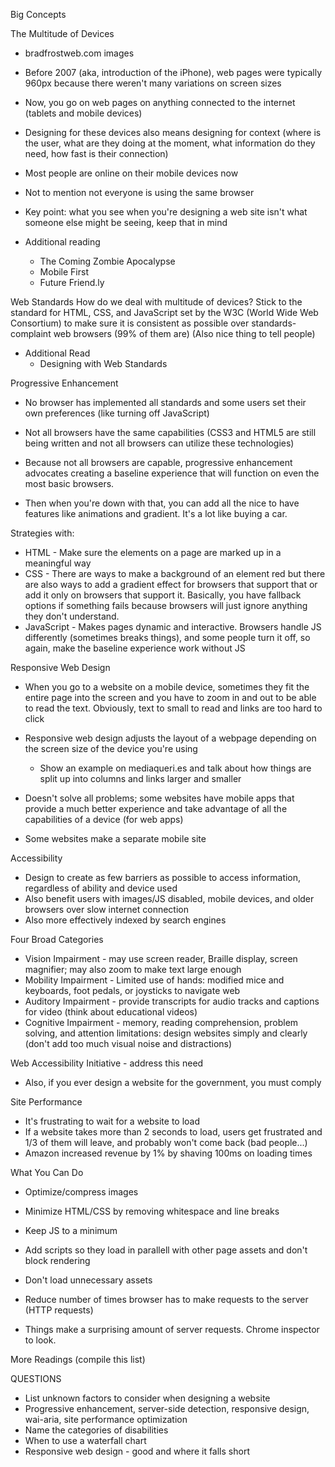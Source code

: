 Big Concepts

The Multitude of Devices
  - bradfrostweb.com images
  - Before 2007 (aka, introduction of the iPhone), web pages were typically 960px because there weren't many variations on screen sizes
  - Now, you go on web pages on anything connected to the internet (tablets and mobile devices)
  - Designing for these devices also means designing for context (where is the user, what are they doing at the moment, what information do they need, how fast is their connection)
  - Most people are online on their mobile devices now
  - Not to mention not everyone is using the same browser
  - Key point: what you see when you're designing a web site isn't what someone else might be seeing, keep that in mind

  - Additional reading
    - The Coming Zombie Apocalypse
    - Mobile First
    - Future Friend.ly

Web Standards
  How do we deal with multitude of devices?
  Stick to the standard for HTML, CSS, and JavaScript set by the W3C (World Wide Web Consortium) to make sure it is consistent as possible over standards-complaint web browsers (99% of them are)
  (Also nice thing to tell people)

  - Additional Read
    - Designing with Web Standards


Progressive Enhancement
  - No browser has implemented all standards and some users set their own preferences (like turning off JavaScript)
  - Not all browsers have the same capabilities (CSS3 and HTML5 are still being written and not all browsers can utilize these technologies)

  - Because not all browsers are capable, progressive enhancement advocates creating a baseline experience that will function on even the most basic browsers.
  - Then when you're down with that, you can add all the nice to have features like animations and gradient. It's a lot like buying a car.

  Strategies with:
  - HTML - Make sure the elements on a page are marked up in a meaningful way
  - CSS - There are ways to make a background of an element red but there are also ways to add a gradient effect for browsers that support that or add it only on browsers that support it. Basically, you have fallback options if something fails because browsers will just ignore anything they don't understand.
  - JavaScript - Makes pages dynamic and interactive. Browsers handle JS differently (sometimes breaks things), and some people turn it off, so again, make the baseline experience work without JS


Responsive Web Design
  - When you go to a website on a mobile device, sometimes they fit the entire page into the screen and you have to zoom in and out to be able to read the text. Obviously, text to small to read and links are too hard to click

  - Responsive web design adjusts the layout of a webpage depending on the screen size of the device you're using
    - Show an example on mediaqueri.es and talk about how things are split up into columns and links larger and smaller

  - Doesn't solve all problems; some websites have mobile apps that provide a much better experience and take advantage of all the capabilities of a device (for web apps)

  - Some websites make a separate mobile site


Accessibility
- Design to create as few barriers as possible to access information, regardless of ability and device used
- Also benefit users with images/JS disabled, mobile devices, and older browsers over slow internet connection
- Also more effectively indexed by search engines

Four Broad Categories
- Vision Impairment - may use screen reader, Braille display, screen magnifier; may also zoom to make text large enough
- Mobility Impairment - Limited use of hands: modified mice and keyboards, foot pedals, or joysticks to navigate web
- Auditory Impairment - provide transcripts for audio tracks and captions for video (think about educational videos)
- Cognitive Impairment - memory, reading comprehension, problem solving, and attention limitations: design websites simply and clearly (don't add too much visual noise and distractions)

Web Accessibility Initiative - address this need
- Also, if you ever design a website for the government, you must comply

Site Performance
- It's frustrating to wait for a website to load
- If a website takes more than 2 seconds to load, users get frustrated and 1/3 of them will leave, and probably won't come back (bad people...)
- Amazon increased revenue by 1% by shaving 100ms on loading times

What You Can Do
- Optimize/compress images
- Minimize HTML/CSS by removing whitespace and line breaks
- Keep JS to a minimum
- Add scripts so they load in parallell with other page assets and don't block rendering
- Don't load unnecessary assets
- Reduce number of times browser has to make requests to the server (HTTP requests)

- Things make a surprising amount of server requests. Chrome inspector to look.

More Readings (compile this list)

QUESTIONS
- List unknown factors to consider when designing a website
- Progressive enhancement, server-side detection, responsive design, wai-aria, site performance optimization
- Name the categories of disabilities
- When to use a waterfall chart
- Responsive web design - good and where it falls short